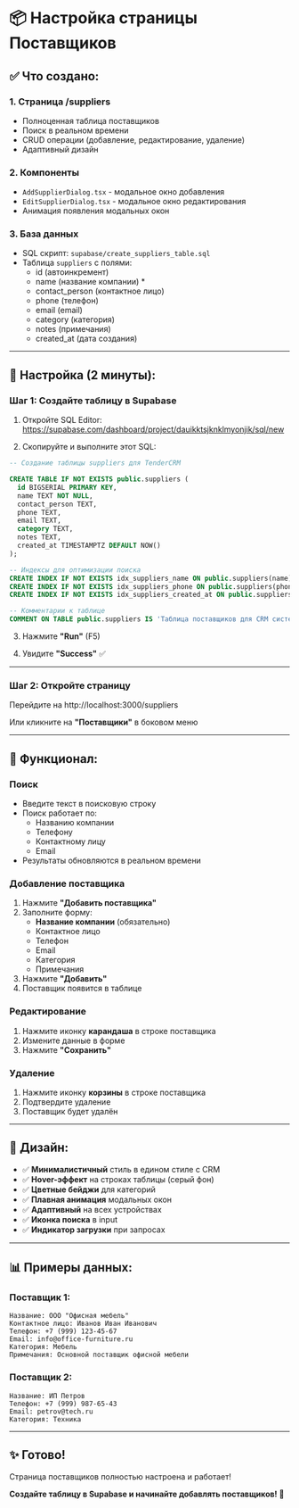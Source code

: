 # 📦 Настройка страницы Поставщиков

## ✅ Что создано:

### **1. Страница /suppliers**
- Полноценная таблица поставщиков
- Поиск в реальном времени
- CRUD операции (добавление, редактирование, удаление)
- Адаптивный дизайн

### **2. Компоненты**
- `AddSupplierDialog.tsx` - модальное окно добавления
- `EditSupplierDialog.tsx` - модальное окно редактирования
- Анимация появления модальных окон

### **3. База данных**
- SQL скрипт: `supabase/create_suppliers_table.sql`
- Таблица `suppliers` с полями:
  - id (автоинкремент)
  - name (название компании) *
  - contact_person (контактное лицо)
  - phone (телефон)
  - email (email)
  - category (категория)
  - notes (примечания)
  - created_at (дата создания)

---

## 🚀 Настройка (2 минуты):

### **Шаг 1: Создайте таблицу в Supabase**

1. Откройте SQL Editor: https://supabase.com/dashboard/project/dauikktsjknklmyonjik/sql/new

2. Скопируйте и выполните этот SQL:

```sql
-- Создание таблицы suppliers для TenderCRM

CREATE TABLE IF NOT EXISTS public.suppliers (
  id BIGSERIAL PRIMARY KEY,
  name TEXT NOT NULL,
  contact_person TEXT,
  phone TEXT,
  email TEXT,
  category TEXT,
  notes TEXT,
  created_at TIMESTAMPTZ DEFAULT NOW()
);

-- Индексы для оптимизации поиска
CREATE INDEX IF NOT EXISTS idx_suppliers_name ON public.suppliers(name);
CREATE INDEX IF NOT EXISTS idx_suppliers_phone ON public.suppliers(phone);
CREATE INDEX IF NOT EXISTS idx_suppliers_created_at ON public.suppliers(created_at);

-- Комментарии к таблице
COMMENT ON TABLE public.suppliers IS 'Таблица поставщиков для CRM системы';
```

3. Нажмите **"Run"** (F5)

4. Увидите **"Success"** ✅

---

### **Шаг 2: Откройте страницу**

Перейдите на http://localhost:3000/suppliers

Или кликните на **"Поставщики"** в боковом меню

---

## 🎯 Функционал:

### **Поиск**
- Введите текст в поисковую строку
- Поиск работает по:
  - Названию компании
  - Телефону
  - Контактному лицу
  - Email
- Результаты обновляются в реальном времени

### **Добавление поставщика**
1. Нажмите **"Добавить поставщика"**
2. Заполните форму:
   - **Название компании** (обязательно)
   - Контактное лицо
   - Телефон
   - Email
   - Категория
   - Примечания
3. Нажмите **"Добавить"**
4. Поставщик появится в таблице

### **Редактирование**
1. Нажмите иконку **карандаша** в строке поставщика
2. Измените данные в форме
3. Нажмите **"Сохранить"**

### **Удаление**
1. Нажмите иконку **корзины** в строке поставщика
2. Подтвердите удаление
3. Поставщик будет удалён

---

## 🎨 Дизайн:

- ✅ **Минималистичный** стиль в едином стиле с CRM
- ✅ **Hover-эффект** на строках таблицы (серый фон)
- ✅ **Цветные бейджи** для категорий
- ✅ **Плавная анимация** модальных окон
- ✅ **Адаптивный** на всех устройствах
- ✅ **Иконка поиска** в input
- ✅ **Индикатор загрузки** при запросах

---

## 📊 Примеры данных:

### Поставщик 1:
```
Название: ООО "Офисная мебель"
Контактное лицо: Иванов Иван Иванович
Телефон: +7 (999) 123-45-67
Email: info@office-furniture.ru
Категория: Мебель
Примечания: Основной поставщик офисной мебели
```

### Поставщик 2:
```
Название: ИП Петров
Телефон: +7 (999) 987-65-43
Email: petrov@tech.ru
Категория: Техника
```

---

## ✨ Готово!

Страница поставщиков полностью настроена и работает!

**Создайте таблицу в Supabase и начинайте добавлять поставщиков! 🚀**
